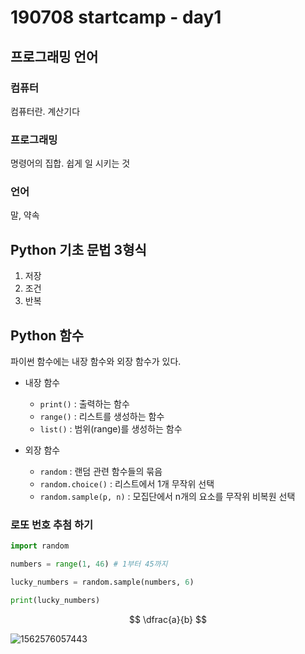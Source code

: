 # 190708 startcamp - day1

## 프로그래밍 언어

### 컴퓨터

컴퓨터란. 계산기다

### 프로그래밍

명령어의 집합. 쉽게 일 시키는 것 

### 언어

말, 약속

## Python 기초 문법 3형식

1. 저장
2. 조건
3. 반복

## Python 함수

파이썬 함수에는 내장 함수와 외장 함수가 있다.

* 내장 함수
  * `print()` : 출력하는 함수
  * `range()` : 리스트를 생성하는 함수
  * `list()` : 범위(range)를 생성하는 함수

* 외장 함수
  * `random`  : 랜덤 관련 함수들의 묶음
  * `random.choice()` : 리스트에서 1개 무작위 선택
  * `random.sample(p, n)` : 모집단에서 n개의 요소를 무작위 비복원 선택

### 로또 번호 추첨 하기

```python
import random

numbers = range(1, 46) # 1부터 45까지

lucky_numbers = random.sample(numbers, 6)

print(lucky_numbers)
```

$$
\dfrac{a}{b}
$$

![1562576057443](C:\Users\student\AppData\Roaming\Typora\typora-user-images\1562576057443.png)





